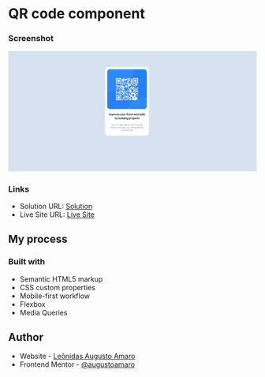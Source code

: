 # QR code component

### Screenshot

![Desktop](./design/qrcode_desktop.jpg)

### Links

- Solution URL: [Solution](https://github.com/augustoamaro/qrcode)
- Live Site URL: [Live Site](https://augustoamaro.github.io/qrcode/)

## My process

### Built with

- Semantic HTML5 markup
- CSS custom properties
- Mobile-first workflow
- Flexbox
- Media Queries

## Author

- Website - [Leônidas Augusto Amaro](https://github.com/augustoamaro)
- Frontend Mentor - [@augustoamaro](https://www.frontendmentor.io/profile/augustoamaro)
